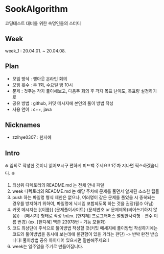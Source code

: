 # SookAlgorithm
코딩테스트 대비를 위한 숙명인들의 스터디

## Week
week_1 : 20.04.01. ~ 20.04.08.

## Plan
- 모임 방식 : 행아웃 온라인 회의
- 모임 횟수 : 주 1회, 수요일 밤 10시
- 문제 : 첫주는 각자 풀이해보고, 다음주 회의 후 각자 목표 난이도, 목표량 설정하기로
- 공유 방법 : github, 커밋 메시지에 본인의 풀이 방법 작성
- 사용 언어 : c++, java

## Nicknames
- zzlhye0307 : 한지혜

## Intro 
❄️ 임의로 작성한 것이니 읽어보시구 편하게 피드백 주세요!! 1주차 지나면 픽스하겠습니다. ❄️
1. 최상위 디렉토리의 README.md 는 전체 안내 파일
2. week 디렉토리의 README.md 는 해당 주차에 문제를 풀면서 알게된 소소한 팁들
3. push 하는 파일명 형식 제한은 없으나, 여러명이 같은 문제를 풀었을 시 중복되는 경우를 방지하기 위하여, 파일명에 닉네임 포함되도록 하는 것을 권장(필수 아님)
4. 커밋 메시지는 [{이름}] {문제풀이사이트} {문제번호 or 문제제목(띄어쓰기하지 않음)} - {메시지} 형태로 작성 \n(ex. [한지혜] 프로그래머스 멀쩡한사각형 - 변수 이름 변경)
  (ex. [한지혜] 백준 23978번 - 기능 모듈화)
5. 코드 최상단에 주석으로 풀이방법 작성할 것(커밋 메세지에 풀이방법 작성하기에는 코드와 풀이방법을 동시에 보는데에 불편함이 있을 거라는 판단)
  -> 반박 완전 받습니다! 풀이방법 공유 아이디어 있으시면 말씀해주세요!!
6. week는 일주일을 주기로 만들어집니다.
